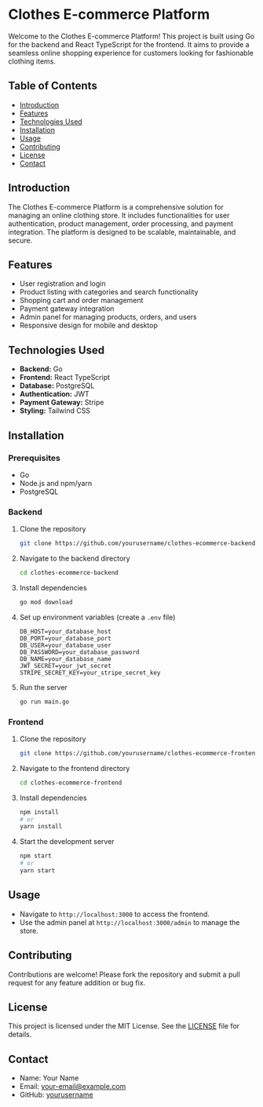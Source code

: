 # Clothes E-commerce Platform

Welcome to the Clothes E-commerce Platform! This project is built using Go for the backend and React TypeScript for the frontend. It aims to provide a seamless online shopping experience for customers looking for fashionable clothing items.

## Table of Contents
- [Introduction](#introduction)
- [Features](#features)
- [Technologies Used](#technologies-used)
- [Installation](#installation)
- [Usage](#usage)
- [Contributing](#contributing)
- [License](#license)
- [Contact](#contact)

## Introduction
The Clothes E-commerce Platform is a comprehensive solution for managing an online clothing store. It includes functionalities for user authentication, product management, order processing, and payment integration. The platform is designed to be scalable, maintainable, and secure.

## Features
- User registration and login
- Product listing with categories and search functionality
- Shopping cart and order management
- Payment gateway integration
- Admin panel for managing products, orders, and users
- Responsive design for mobile and desktop

## Technologies Used
- **Backend:** Go
- **Frontend:** React TypeScript
- **Database:** PostgreSQL
- **Authentication:** JWT
- **Payment Gateway:** Stripe
- **Styling:** Tailwind CSS

## Installation
### Prerequisites
- Go
- Node.js and npm/yarn
- PostgreSQL

### Backend
1. Clone the repository
    ```bash
    git clone https://github.com/yourusername/clothes-ecommerce-backend.git
    ```
2. Navigate to the backend directory
    ```bash
    cd clothes-ecommerce-backend
    ```
3. Install dependencies
    ```bash
    go mod download
    ```
4. Set up environment variables (create a `.env` file)
    ```
    DB_HOST=your_database_host
    DB_PORT=your_database_port
    DB_USER=your_database_user
    DB_PASSWORD=your_database_password
    DB_NAME=your_database_name
    JWT_SECRET=your_jwt_secret
    STRIPE_SECRET_KEY=your_stripe_secret_key
    ```
5. Run the server
    ```bash
    go run main.go
    ```

### Frontend
1. Clone the repository
    ```bash
    git clone https://github.com/yourusername/clothes-ecommerce-frontend.git
    ```
2. Navigate to the frontend directory
    ```bash
    cd clothes-ecommerce-frontend
    ```
3. Install dependencies
    ```bash
    npm install
    # or
    yarn install
    ```
4. Start the development server
    ```bash
    npm start
    # or
    yarn start
    ```

## Usage
- Navigate to `http://localhost:3000` to access the frontend.
- Use the admin panel at `http://localhost:3000/admin` to manage the store.

## Contributing
Contributions are welcome! Please fork the repository and submit a pull request for any feature addition or bug fix.

## License
This project is licensed under the MIT License. See the [LICENSE](LICENSE) file for details.

## Contact
- Name: Your Name
- Email: your-email@example.com
- GitHub: [yourusername](https://github.com/TechmoNoway/golang-clothes-ecommerce)

